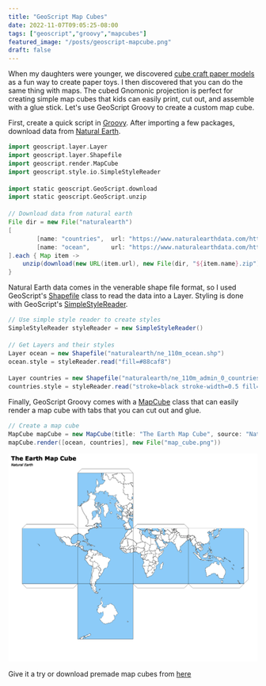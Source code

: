 ```yaml
---
title: "GeoScript Map Cubes"
date: 2022-11-07T09:05:25-08:00
tags: ["geoscript","groovy","mapcubes"]
featured_image: "/posts/geoscript-mapcube.png"
draft: false
---
```


When my daughters were younger, we discovered [cube craft paper models](http://www.cubefold-craft.com/star-wars-series) as a fun way to create paper toys.  I then discovered that you can do the same thing with maps.  The cubed Gnomonic projection is perfect for creating simple map cubes that kids can easily print, cut out, and assemble with a glue stick. Let's use GeoScript Groovy to create a custom map cube.

<!--more-->

First, create a quick script in [Groovy](https://groovy-lang.org/). After importing a few packages, download data from [Natural Earth](https://www.naturalearthdata.com/).

```groovy
import geoscript.layer.Layer
import geoscript.layer.Shapefile
import geoscript.render.MapCube
import geoscript.style.io.SimpleStyleReader

import static geoscript.GeoScript.download
import static geoscript.GeoScript.unzip

// Download data from natural earth
File dir = new File("naturalearth")
[
        [name: "countries",  url: "https://www.naturalearthdata.com/http//www.naturalearthdata.com/download/110m/cultural/ne_110m_admin_0_countries.zip"],
        [name: "ocean",      url: "https://www.naturalearthdata.com/http//www.naturalearthdata.com/download/110m/physical/ne_110m_ocean.zip"]
].each { Map item ->
    unzip(download(new URL(item.url), new File(dir, "${item.name}.zip"), overwrite: false))
}
```

Natural Earth data comes in the venerable shape file format, so I used GeoScript's [Shapefile](https://jericks.github.io/geoscript-groovy-cookbook/#shapefiles) class to read the data into a Layer. 
Styling is done with GeoScript's [SimpleStyleReader](https://jericks.github.io/geoscript-groovy-cookbook/#simple-style-reader).

```groovy
// Use simple style reader to create styles
SimpleStyleReader styleReader = new SimpleStyleReader()

// Get Layers and their styles
Layer ocean = new Shapefile("naturalearth/ne_110m_ocean.shp")
ocean.style = styleReader.read("fill=#88caf8")

Layer countries = new Shapefile("naturalearth/ne_110m_admin_0_countries.shp")
countries.style = styleReader.read("stroke=black stroke-width=0.5 fill=white")
```

Finally, GeoScript Groovy comes with a [MapCube](https://jericks.github.io/geoscript-groovy-cookbook/#map-cubes) class that can easily render a map cube with tabs that you can cut out and glue.

```groovy
// Create a map cube
MapCube mapCube = new MapCube(title: "The Earth Map Cube", source: "Natural Earth", drawOutline: true)
mapCube.render([ocean, countries], new File("map_cube.png"))
```

![GeoScript Map Cube](/posts/geoscript-mapcube.png)

Give it a try or download premade map cubes from [here](/mapcubes/)